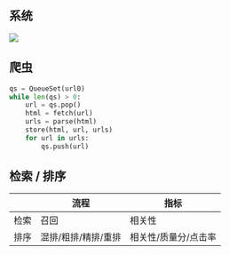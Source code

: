 ## 系统

![](https://www.plantuml.com/plantuml/png/PPBFJW8n4CRl-nGDTo1U2J6yWWTl9ARkJf082tIxHcDCY1xW8lynQhYWCI4H5HF_AA9FOxjmyXKiEpJfwedE_Bv-_PZPZCSfutwnO36mENLp1I2ne3UIzTSOeHxnFM0csl217P1Drm7cgPwJTtEXhkARAdbT3PwkGk01PVOEERG8CGLdDJaOozP0oNvcbwBQaOsEEejPFodUJiIaXnPPD-kk9GWKgCVpDdg5jXps-HRMKMVHQYzgJNGEbNkAbTXAIwmZCwTwL4oRcBF4k85aVo9FxvV0ePp-ZH_Kn_EBMxnNpZl0eXWlYsatfWssgGV_9l3zyIBkpiNnA2aUtkUFGopGLKMcEOYcBT8o0yUt8LbMZ55tDzJgmhAMooBfU7nzkOwAZyVLaF07M-5_nU0adb0D7J555jqlsRWneSwI8i5dUp5yjh06XEOUJ10TkwKV8EaGwiYwZtSmLmPSHtsFlm00)

## 爬虫

```python
qs = QueueSet(url0)
while len(qs) > 0:
    url = qs.pop()
    html = fetch(url)
    urls = parse(html)
    store(html, url, urls)
    for url in urls:
        qs.push(url)
```

## 检索 / 排序

|      | 流程                | 指标                 |
|------|---------------------|----------------------|
| 检索 | 召回                | 相关性               |
| 排序 | 混排/粗排/精排/重排 | 相关性/质量分/点击率 |
